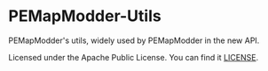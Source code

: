 PEMapModder-Utils
=================

PEMapModder's utils, widely used by PEMapModder in the new API.

Licensed under the Apache Public License. You can find it [LICENSE](here).